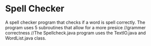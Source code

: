 # Spell Checker
 A spell checker program that checks if a word is spell correctly. The program uses 5 subroutines that allow for a more presice //grammer correctness //The Spellcheck.java program uses the TextIO.java and WordList.java class.

